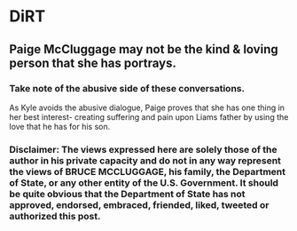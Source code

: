 # DiRT

## Paige McCluggage may not be the kind & loving person that she has portrays. 

### Take note of the abusive side of these conversations. 
As Kyle avoids the abusive dialogue, Paige proves that she has one thing in her best interest-
creating suffering and pain upon Liams father by using the love that he has for his son. 

### Disclaimer: The views expressed here are solely those of the author in his private capacity and do not in any way represent the views of BRUCE MCCLUGGAGE, his family, the Department of State, or any other entity of the U.S. Government. It should be quite obvious that the Department of State has not approved, endorsed, embraced, friended, liked, tweeted or authorized this post.

